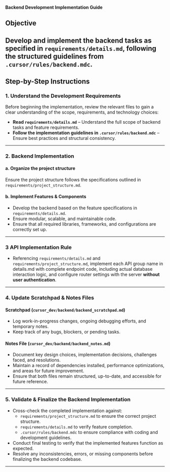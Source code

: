 **Backend Development Implementation Guide**

## **Objective**
Develop and implement the backend tasks as specified in `requirements/details.md`, following the structured guidelines from `.cursor/rules/backend.mdc`.
---

## **Step-by-Step Instructions**

### **1. Understand the Development Requirements**
Before beginning the implementation, review the relevant files to gain a clear understanding of the scope, requirements, and technology choices:

- **Read `requirements/details.md`** – Understand the full scope of backend tasks and feature requirements.
- **Follow the implementation guidelines in `.cursor/rules/backend.mdc`** – Ensure best practices and structural consistency.


---

### **2. Backend Implementation**

#### **a. Organize the project structure**
Ensure the project structure follows the specifications outlined in `requirements/project_structure.md`.

#### **b. Implement Features & Components**
- Develop the backend based on the feature specifications in `requirements/details.md`.
- Ensure modular, scalable, and maintainable code.
- Ensure that all required libraries, frameworks, and configurations are correctly set up.

---

### **3 API Implementation Rule**  
- Referencing `requirements/details.md` and `requirements/project_structure.md`, implement each API group name in details.md with complete endpoint code, including actual database interaction logic, and configure router settings with the server **without user authentication**. 


---

### **4. Update Scratchpad & Notes Files**

#### **Scratchpad (`cursor_dev/backend/backend_scratchpad.md`)**
- Log work-in-progress changes, ongoing debugging efforts, and temporary notes.
- Keep track of any bugs, blockers, or pending tasks.

#### **Notes File (`cursor_dev/backend/backend_notes.md`)**
- Document key design choices, implementation decisions, challenges faced, and resolutions.
- Maintain a record of dependencies installed, performance optimizations, and areas for future improvement.
- Ensure that both files remain structured, up-to-date, and accessible for future reference.

---

### **5. Validate & Finalize the Backend Implementation**
- Cross-check the completed implementation against:
  - `requirements/project_structure.md` to ensure the correct project structure.
  - `requirements/details.md` to verify feature completion.
  - `.cursor/rules/backend.mdc` to ensure compliance with coding and development guidelines.
- Conduct final testing to verify that the implemented features function as expected.
- Resolve any inconsistencies, errors, or missing components before finalizing the backend codebase.

---


